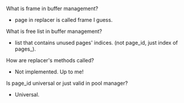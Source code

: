 What is frame in buffer management?
   - page in replacer is called frame I guess.

What is free list in buffer management?
   - list that contains unused pages' indices. (not page_id, just index of pages_).


How are replacer's methods called?
   - Not implemented. Up to me!

Is page_id universal or just valid in pool manager?
   - Universal. 
